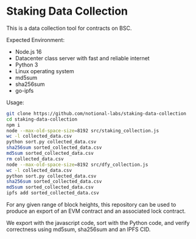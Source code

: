 # Staking Data Collection


This is a data collection tool for contracts on BSC.  

Expected Environment:
* Node.js 16
* Datacenter class server with fast and reliable internet
* Python 3
* Linux operating system
* md5sum
* sha256sum
* go-ipfs

Usage:

```bash
git clone https://github.com/notional-labs/staking-data-collection
cd staking-data-collection
npm i
node --max-old-space-size=8192 src/staking_collection.js
wc -l collected_data.csv
python sort.py collected_data.csv
sha256sum sorted_collected_data.csv
md5sum sorted_collected_data.csv
rm collected_data.csv
node --max-old-space-size=8192 src/dfy_collection.js
wc -l collected_data.csv
python sort.py collected_data.csv
sha256sum sorted_collected_data.csv
md5sum sorted_collected_data.csv
ipfs add sorted_collected_data.csv
```


For any given range of block heights, this repository can be used to produce an export of an EVM contract and an associated lock contract.

We export with the javascript code, sort with the Python code, and verify correctness using md5sum, sha256sum and an IPFS CID.




